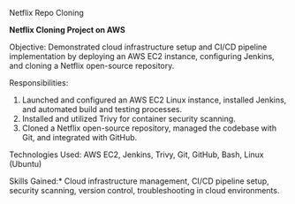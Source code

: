 Netflix Repo Cloning

**Netflix Cloning Project on AWS**

Objective: 
Demonstrated cloud infrastructure setup and CI/CD pipeline implementation by deploying an AWS EC2 instance, configuring Jenkins, and cloning a Netflix open-source repository.

Responsibilities:
1. Launched and configured an AWS EC2 Linux instance, installed Jenkins, and automated build and testing processes.
2. Installed and utilized Trivy for container security scanning.
3. Cloned a Netflix open-source repository, managed the codebase with Git, and integrated with GitHub.
   
Technologies Used: AWS EC2, Jenkins, Trivy, Git, GitHub, Bash, Linux (Ubuntu)

Skills Gained:* Cloud infrastructure management, CI/CD pipeline setup, security scanning, version control, troubleshooting in cloud environments.
